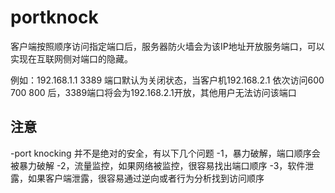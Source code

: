 # portknock
 客户端按照顺序访问指定端口后，服务器防火墙会为该IP地址开放服务端口，可以实现在互联网侧对端口的隐藏。
 
 例如：192.168.1.1 3389 端口默认为关闭状态，当客户机192.168.2.1 依次访问600 700 800 后，3389端口将会为192.168.2.1开放，其他用户无法访问该端口

 ## 注意
 -port knocking 并不是绝对的安全，有以下几个问题
 -1，暴力破解，端口顺序会被暴力破解
 -2，流量监控，如果网络被监控，很容易找出端口顺序
 -3，软件泄露，如果客户端泄露，很容易通过逆向或者行为分析找到访问顺序
